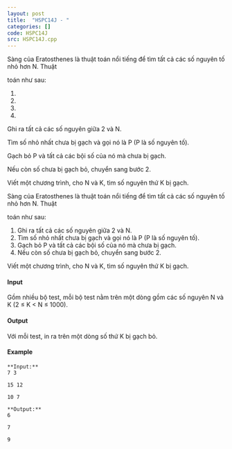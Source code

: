 ```yaml
---
layout: post
title:  "HSPC14J - "
categories: []
code: HSPC14J
src: HSPC14J.cpp
---
```




  


Sàng của Eratosthenes là thuật toán nổi tiếng để tìm tất cả các số nguyên tố nhỏ hơn N. Thuật

toán như sau:

1.

2.

3.

4.

Ghi ra tất cả các số nguyên giữa 2 và N.

Tìm số nhỏ nhất chưa bị gạch và gọi nó là P (P là số nguyên tố).

Gạch bỏ P và tất cả các bội số của nó mà chưa bị gạch.

Nếu còn số chưa bị gạch bỏ, chuyển sang bước 2.

Viết một chương trình, cho N và K, tìm số nguyên thứ K bị gạch.

Sàng của Eratosthenes là thuật toán nổi tiếng để tìm tất cả các số nguyên tố nhỏ hơn N. Thuật

toán như sau:

1.  Ghi ra tất cả các số nguyên giữa 2 và N.
2.  Tìm số nhỏ nhất chưa bị gạch và gọi nó là P (P là số nguyên tố).
3.  Gạch bỏ P và tất cả các bội số của nó mà chưa bị gạch.
4.  Nếu còn số chưa bị gạch bỏ, chuyển sang bước 2.

Viết một chương trình, cho N và K, tìm số nguyên thứ K bị gạch.

#### Input

Gồm nhiều bộ test, mỗi bộ test nằm trên một dòng gồm các số nguyên N và K (2 ≤ K < N ≤ 1000).

#### Output

Với mỗi test, in ra trên một dòng số thứ K bị gạch bỏ.

#### Example

```
**Input:**
7 3
```

```
15 12
```

```
10 7

**Output:**
6
```

```
7
```

```
9
```

<!--more-->

